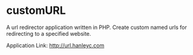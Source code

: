 # customURL

A url redirector application written in PHP.  Create custom named urls for redirecting to a specified website.

Application Link: http://url.hanleyc.com
